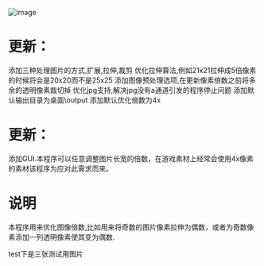 ![image](https://github.com/user-attachments/assets/909e1ec4-18d7-4f8e-82d7-4f0f74bb956a)
# 更新：
添加三种处理图片的方式,扩展,拉伸,裁剪
优化拉伸算法,例如21x21拉伸成5倍像素的时候将会是20x20而不是25x25
添加图像预处理选项,在更新像素倍数之前将多余的透明像素裁切掉
优化jpg支持,解决jpg没有a通道引发的程序停止问题
添加默认输出目录为桌面\output
添加默认优化倍数为4x

# 更新：
添加GUI.本程序可以任意调整图片长宽的倍数，在游戏素材上经常会使用4x像素的素材该程序为应对此需求而来。

# 说明
本程序用来优化图像倍数,比如用来将奇数的图片像素拉伸为偶数，或者为奇数像素添加一列透明像素使其变为偶数.

test下是三张测试用图片
